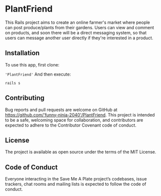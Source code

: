 # PlantFriend
This Rails project aims to create an online farmer's market where people can post produce/plants from their gardens. Users can view and comment on products, and soon there will be a direct messaging system, so that users can message another user directly if they're interested in a product.

## Installation
To use this app, first clone:

 `'PlantFriend'`
And then execute:

`rails s`

## Contributing
Bug reports and pull requests are welcome on GitHub at https://github.com/'funny-ninja-2040'/PlantFriend. This project is intended to be a safe, welcoming space for collaboration, and contributors are expected to adhere to the Contributor Covenant code of conduct.

## License
The project is available as open source under the terms of the MIT License.

## Code of Conduct
Everyone interacting in the Save Me A Plate project’s codebases, issue trackers, chat rooms and mailing lists is expected to follow the code of conduct.
